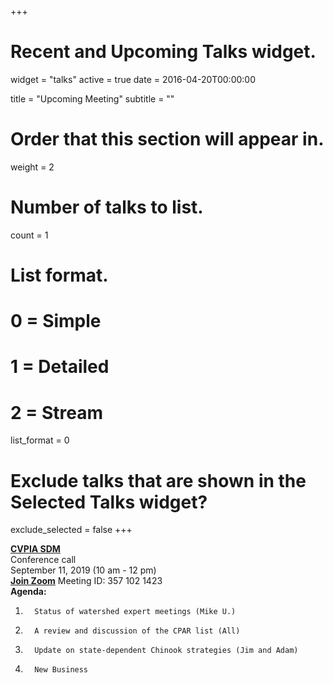 +++
# Recent and Upcoming Talks widget.
widget = "talks"
active = true
date = 2016-04-20T00:00:00

title = "Upcoming Meeting"
subtitle = ""

# Order that this section will appear in.
weight = 2

# Number of talks to list.
count = 1

# List format.
#   0 = Simple
#   1 = Detailed
#   2 = Stream
list_format = 0

# Exclude talks that are shown in the Selected Talks widget?
exclude_selected = false
+++

**[CVPIA SDM](http://cvpia.scienceintegrationteam.com/meetings/)**     
Conference call     
September 11, 2019 (10 am - 12 pm)   
**[Join Zoom](https://oregonstate.zoom.us/j/3571021423    )**
Meeting ID: 357 102 1423  
**Agenda:**         
1.       Status of watershed expert meetings (Mike U.)    
2.       A review and discussion of the CPAR list (All)    
3.       Update on state-dependent Chinook strategies (Jim and Adam)    
4.       New Business
